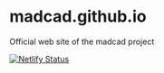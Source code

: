 # madcad.github.io
Official web site of the madcad project

[![Netlify Status](https://api.netlify.com/api/v1/badges/4454c431-e8d1-46ef-b513-63a0d13f33c0/deploy-status)](https://app.netlify.com/sites/madcad/deploys)

